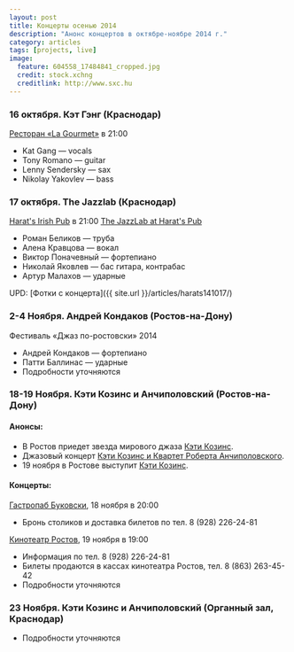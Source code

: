 ```yaml
---
layout: post
title: Концерты осенью 2014
description: "Анонс концертов в октябре-ноябре 2014 г."
category: articles
tags: [projects, live]
image:
  feature: 604558_17484841_cropped.jpg
  credit: stock.xchng
  creditlink: http://www.sxc.hu
---
```


### 16 октября. Кэт Гэнг (Краснодар)

[Ресторан «La Gourmet»](http://jazztravelclub.ru/?p=2153) в 21:00

* Kat Gang — vocals
* Tony Romano — guitar
* Lenny Sendersky — sax
* Nikolay Yakovlev — bass
 
### 17 октября. The Jazzlab (Краснодар)

[Harat's Irish Pub](http://geometria.ru/announcements/night-life/2014/10/17/344422) в 21:00
[The JazzLab at Harat's Pub](http://vk.com/event78606098)

* Роман Беликов — труба
* Алена Кравцова — вокал
* Виктор Поначевный — фортепиано
* Николай Яковлев — бас гитара, контрабас
* Артур Малахов — ударные

UPD: [Фотки с концерта]({{ site.url }}/articles/harats141017/)

### 2-4 Ноября. Андрей Кондаков (Ростов-на-Дону)

Фестиваль «Джаз по-ростовски» 2014

* Андрей Кондаков — фортепиано
* Патти Баллинас — ударные
* Подробности уточняются

### 18-19 Ноября. Кэти Козинс и Анчиполовский (Ростов-на-Дону)

#### Анонсы:

* В Ростов приедет звезда мирового джаза [Кэти Козинс](http://www.rostov.aif.ru/culture/art/1355303).
* Джазовый концерт [Кэти Козинс и Квартет Роберта Анчиполовского](http://rnd.urpur.ru/statya/dzhazovyj-koncert-keti-kozins-i-kvartet-roberta-anchipolovskogo/).
* 19 ноября в Ростове выступит [Кэти Козинс](http://ugradio.fm/mayak/news/3241/).

#### Концерты:

[Гастропаб Буковски](http://www.rostovjazztravel.ru/18-и-19-ноября-в-ростове-на-дону-кэти-козинс/), 18 ноября в 20:00

* Бронь столиков и доставка билетов по тел. 8 (928) 226-24-81 

[Кинотеатр Ростов](http://www.rostovjazztravel.ru/18-и-19-ноября-в-ростове-на-дону-кэти-козинс/), 19 ноября в 19:00

* Информация по тел. 8 (928) 226-24-81
* Билеты продаются в кассах кинотеатра Ростов, тел. 8 (863) 263-45-42
* Подробности уточняются

### 23 Ноября. Кэти Козинс и Анчиполовский (Органный зал, Краснодар)

* Подробности уточняются
